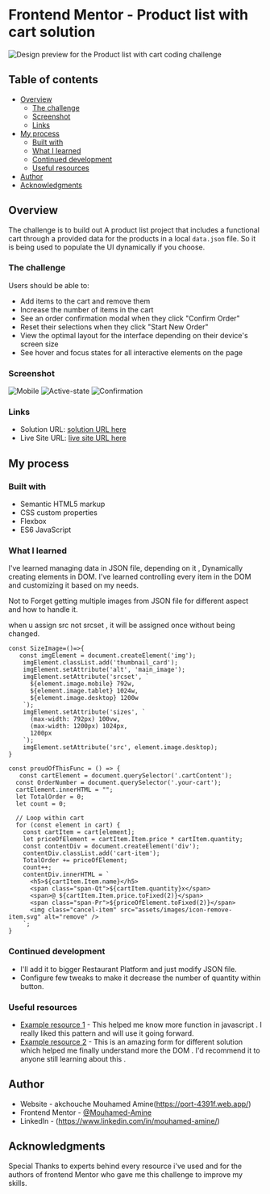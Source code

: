 # Frontend Mentor - Product list with cart solution

![Design preview for the Product list with cart coding challenge](./design/Desktop.JPG)

## Table of contents

- [Overview](#overview)
  - [The challenge](#the-challenge)
  - [Screenshot](#screenshot)
  - [Links](#links)
- [My process](#my-process)
  - [Built with](#built-with)
  - [What I learned](#what-i-learned)
  - [Continued development](#continued-development)
  - [Useful resources](#useful-resources)
- [Author](#author)
- [Acknowledgments](#acknowledgments)


## Overview

The challenge is to build out A  product list project that includes a functional cart through a provided data for the products in a local `data.json` file. So it is being used to populate the UI dynamically if you choose.

### The challenge

Users should be able to:

- Add items to the cart and remove them
- Increase the number of items in the cart
- See an order confirmation modal when they click "Confirm Order"
- Reset their selections when they click "Start New Order"
- View the optimal layout for the interface depending on their device's screen size
- See hover and focus states for all interactive elements on the page

### Screenshot

![Mobile](./design/Mobile.JPG)
![Active-state](./design/Active-State.JPG)
![Confirmation](./design/confirmation.JPG)


### Links

- Solution URL: [ solution URL here]([https://your-solution-url.com](https://www.frontendmentor.io/solutions/product-list-with-cart-solution-xnZ0Y1yuyu))
- Live Site URL: [ live site URL here](https://product-list-with-cart-solution.vercel.app)

## My process

### Built with

- Semantic HTML5 markup
- CSS custom properties
- Flexbox
- ES6 JavaScript


### What I learned

I've learned managing data in JSON file, depending on it , Dynamically creating elements in DOM.
I've learned controlling every item in the DOM and customizing it based on my needs.

Not to Forget getting multiple images from JSON file for different aspect and how to handle it.

when u assign src not srcset , it will be assigned once without being changed.

```js-1
const SizeImage=()=>{
   const imgElement = document.createElement('img');
    imgElement.classList.add('thumbnail_card');
    imgElement.setAttribute('alt', 'main_image');
    imgElement.setAttribute('srcset', `
      ${element.image.mobile} 792w,
      ${element.image.tablet} 1024w,
      ${element.image.desktop} 1200w
    `);
    imgElement.setAttribute('sizes', `
      (max-width: 792px) 100vw, 
      (max-width: 1200px) 1024px, 
      1200px
    `);
    imgElement.setAttribute('src', element.image.desktop);
}
```

```js-2
const proudOfThisFunc = () => {
   const cartElement = document.querySelector('.cartContent');
  const OrderNumber = document.querySelector('.your-cart');
  cartElement.innerHTML = "";
  let TotalOrder = 0;
  let count = 0;

  // Loop within cart
  for (const element in cart) {
    const cartItem = cart[element];
    let priceOfElement = cartItem.Item.price * cartItem.quantity;
    const contentDiv = document.createElement('div');
    contentDiv.classList.add('cart-item');
    TotalOrder += priceOfElement;
    count++;
    contentDiv.innerHTML = `
      <h5>${cartItem.Item.name}</h5>
      <span class="span-Qt">${cartItem.quantity}x</span>
      <span>@ ${cartItem.Item.price.toFixed(2)}</span>
      <span class="span-Pr">${priceOfElement.toFixed(2)}</span>
      <img class="cancel-item" src="assets/images/icon-remove-item.svg" alt="remove" />
    `;
}
```


### Continued development

- I'll add it to bigger Restaurant Platform and just modify JSON file.
- Configure few tweaks to make it decrease the number of quantity within button.


### Useful resources

- [Example resource 1](https://www.w3schools.com) - This helped me know more function in javascript . I really liked this pattern and will use it going forward.
- [Example resource 2](https://www.stackoverflow.com) - This is an amazing form for different solution which helped me finally understand more the DOM . I'd recommend it to anyone still learning about this .


## Author

- Website - akchouche Mouhamed Amine(https://port-4391f.web.app/)
- Frontend Mentor - [@Mouhamed-Amine](https://www.frontendmentor.io/profile/yourusername)
- LinkedIn - (https://www.linkedin.com/in/mouhamed-amine/)


## Acknowledgments

Special Thanks to experts behind every resource i've used and for the authors of frontend Mentor who gave me this challenge to improve my skills.

